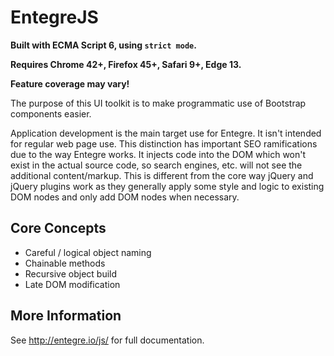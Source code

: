 # EntegreJS

**Built with ECMA Script 6, using `strict mode`.**

**Requires Chrome 42+, Firefox 45+, Safari 9+, Edge 13.**

**Feature coverage may vary!**

The purpose of this UI toolkit is to make programmatic use of Bootstrap components easier.

Application development is the main target use for Entegre. It isn't intended for regular web page use. This distinction has important SEO ramifications due to the way Entegre works. It injects code into the DOM which won't exist in the actual source code, so search engines, etc. will not see the additional content/markup. This is different from the core way jQuery and jQuery plugins work as they generally apply some style and logic to existing DOM nodes and only add DOM nodes when necessary.

## Core Concepts

* Careful / logical object naming
* Chainable methods
* Recursive object build
* Late DOM modification

## More Information

See http://entegre.io/js/ for full documentation.